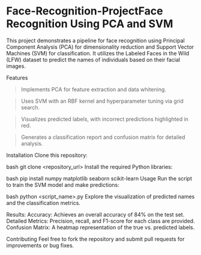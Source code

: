 # Face-Recognition-ProjectFace Recognition Using PCA and SVM
This project demonstrates a pipeline for face recognition using Principal Component Analysis (PCA) for dimensionality reduction and Support Vector Machines (SVM) for classification. It utilizes the Labeled Faces in the Wild (LFW) dataset to predict the names of individuals based on their facial images.

Features
 > Implements PCA for feature extraction and data whitening.

 >  Uses SVM with an RBF kernel and hyperparameter tuning via grid search.

 > Visualizes predicted labels, with incorrect predictions highlighted in red.

 > Generates a classification report and confusion matrix for detailed analysis.

Installation
Clone this repository:

bash
git clone <repository_url>
Install the required Python libraries:

bash
pip install numpy matplotlib seaborn scikit-learn
Usage
Run the script to train the SVM model and make predictions:

bash
python <script_name>.py
Explore the visualization of predicted names and the classification metrics.

Results:
Accuracy: Achieves an overall accuracy of 84% on the test set.
Detailed Metrics: Precision, recall, and F1-score for each class are provided.
Confusion Matrix: A heatmap representation of the true vs. predicted labels.

Contributing
Feel free to fork the repository and submit pull requests for improvements or bug fixes.
